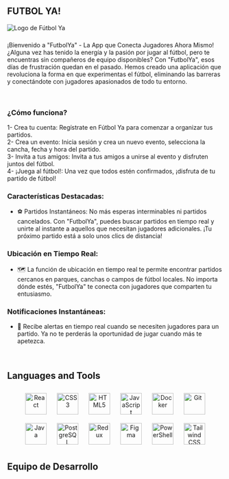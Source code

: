 ## FUTBOL YA!  
  
<img src="https://cdn.discordapp.com/attachments/1136484648344621087/1215012655690162236/Logotipo_Equipo_de_Futbol_Simple_Dinamico_Amarillo_y_Negro.png?ex=65fb33b6&is=65e8beb6&hm=8939b7a45377e231806c4f4396a3066a11e4ec6ec2d6434abff850dfdf253f19" alt="Logo de Fútbol Ya" align="center">

### 
¡Bienvenido a "FutbolYa" - La App que Conecta Jugadores Ahora Mismo!  
¿Alguna vez has tenido la energía y la pasión por jugar al fútbol, pero te encuentras sin compañeros de equipo disponibles? Con "FutbolYa", esos días de frustración quedan en el pasado. Hemos creado una aplicación que revoluciona la forma en que experimentas el fútbol, eliminando las barreras y conectándote con jugadores apasionados de todo tu entorno.  
  
<br/>  

### ¿Cómo funciona?  
1- Crea tu cuenta: Regístrate en Fútbol Ya para comenzar a organizar tus partidos.<br>
2- Crea un evento: Inicia sesión y crea un nuevo evento, selecciona la cancha, fecha y hora del partido.<br>
3- Invita a tus amigos: Invita a tus amigos a unirse al evento y disfruten juntos del fútbol.<br>
4- ¡Juega al fútbol!: Una vez que todos estén confirmados, ¡disfruta de tu partido de fútbol! <br>

### Características Destacadas:  
- ⚽ Partidos Instantáneos:
No más esperas interminables ni partidos cancelados. Con "FutbolYa", puedes buscar partidos en tiempo real y unirte al instante a aquellos que necesitan jugadores adicionales. ¡Tu próximo partido está a solo unos clics de distancia!  
  
### Ubicación en Tiempo Real:  
- 🗺️ La función de ubicación en tiempo real te permite encontrar partidos cercanos en parques, canchas o campos de fútbol locales. No importa dónde estés, "FutbolYa" te conecta con jugadores que comparten tu entusiasmo.  

### Notificaciones Instantáneas:  
- 💬 Recibe alertas en tiempo real cuando se necesiten jugadores para un partido. Ya no te perderás la oportunidad de jugar cuando más te apetezca.  

<br/>  

## Languages and Tools  
<div align="center">  
<a href="https://reactjs.org/" target="_blank"><img style="margin: 10px" src="https://profilinator.rishav.dev/skills-assets/react-original-wordmark.svg" alt="React" height="50" /></a>  
<a href="https://www.w3schools.com/css/" target="_blank"><img style="margin: 10px" src="https://profilinator.rishav.dev/skills-assets/css3-original-wordmark.svg" alt="CSS3" height="50" /></a>  
<a href="https://en.wikipedia.org/wiki/HTML5" target="_blank"><img style="margin: 10px" src="https://profilinator.rishav.dev/skills-assets/html5-original-wordmark.svg" alt="HTML5" height="50" /></a>  
<a href="https://www.javascript.com/" target="_blank"><img style="margin: 10px" src="https://profilinator.rishav.dev/skills-assets/javascript-original.svg" alt="JavaScript" height="50" /></a>  
<a href="https://www.docker.com/" target="_blank"><img style="margin: 10px" src="https://profilinator.rishav.dev/skills-assets/docker-original-wordmark.svg" alt="Docker" height="50" /></a>  
<a href="https://github.com/" target="_blank"><img style="margin: 10px" src="https://profilinator.rishav.dev/skills-assets/git-scm-icon.svg" alt="Git" height="50" /></a>  
<a href="https://www.java.com/" target="_blank"><img style="margin: 10px" src="https://profilinator.rishav.dev/skills-assets/java-original-wordmark.svg" alt="Java" height="50" /></a>  
<a href="https://www.postgresql.org/" target="_blank"><img style="margin: 10px" src="https://profilinator.rishav.dev/skills-assets/postgresql-original-wordmark.svg" alt="PostgreSQL" height="50" /></a>  
<a href="https://redux.js.org/" target="_blank"><img style="margin: 10px" src="https://profilinator.rishav.dev/skills-assets/redux-original.svg" alt="Redux" height="50" /></a>  
<a href="https://www.figma.com/" target="_blank"><img style="margin: 10px" src="https://profilinator.rishav.dev/skills-assets/figma-icon.svg" alt="Figma" height="50" /></a>  
<a href="https://docs.microsoft.com/en-us/powershell/" target="_blank"><img style="margin: 10px" src="https://profilinator.rishav.dev/skills-assets/powershell.png" alt="PowerShell" height="50" /></a>  
<a href="https://www.tailwindcss.com/" target="_blank"><img style="margin: 10px" src="https://profilinator.rishav.dev/skills-assets/tailwindcss.svg" alt="Tailwind CSS" height="50" /></a>  
</div>  

## Equipo de Desarrollo
</div>





